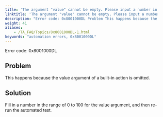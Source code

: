 ```yaml
--- 
title: 'The argument "value" cannot be empty. Please input a number in the range of 0 to 100.'
linktitle: 'The argument "value" cannot be empty. Please input a number in the range of 0 to 100.'
description: "Error code: 0x8001000DL Problem This happens because the value argument of a built-in action is omitted. Solution Fill in a number in the range of 0 to 100 for the value argument, and then re-run the ..."
weight: 41
aliases: 
    - /TA_FAQ/Topics/0x8001000DL-1.html
keywords: "automation errors, 0x8001000DL"
---
```


Error code: 0x8001000DL

## Problem

This happens because the value argument of a built-in action is omitted.

## Solution

Fill in a number in the range of 0 to 100 for the value argument, and then re-run the automated test.




